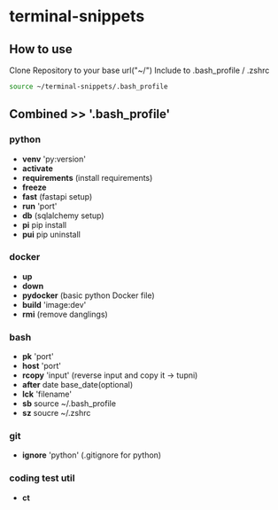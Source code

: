 # terminal-snippets

## How to use

Clone Repository to your base url("~/")
Include to .bash_profile / .zshrc <br>

```bash
source ~/terminal-snippets/.bash_profile
```

## Combined >> '.bash_profile'

### python

- **venv** 'py:version'
- **activate**
- **requirements** (install requirements)
- **freeze**
- **fast** (fastapi setup)
- **run** 'port'
- **db** (sqlalchemy setup)
- **pi** pip install
- **pui** pip uninstall

### docker

- **up**
- **down**
- **pydocker** (basic python Docker file)
- **build** 'image:dev'
- **rmi** (remove danglings)

### bash

- **pk** 'port'
- **host** 'port'
- **rcopy** 'input' (reverse input and copy it -> tupni)
- **after** date base_date(optional)
- **lck** 'filename'
- **sb** source ~/.bash_profile
- **sz** soucre ~/.zshrc

### git

- **ignore** 'python' (.gitignore for python)

### coding test util

- **ct**

